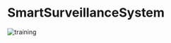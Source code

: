 # SmartSurveillanceSystem


![training](https://github.com/user-attachments/assets/284582de-e79f-4d1d-b137-ac6e036aebbc)

